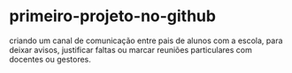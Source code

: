 # primeiro-projeto-no-github
criando um canal de comunicação entre pais de alunos com a escola, para deixar avisos, justificar faltas ou marcar reuniões particulares com docentes ou gestores.
